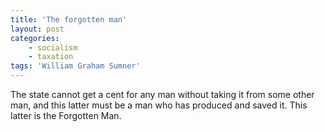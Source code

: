 ```yaml
---
title: 'The forgotten man'
layout: post
categories:
    - socialism
    - taxation
tags: 'William Graham Sumner'
---
```


The state cannot get a cent for any man without taking it from some other man, and this latter must be a man who has produced and saved it. This latter is the Forgotten Man.
